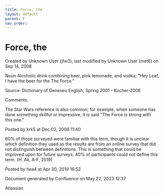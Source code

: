 ```yaml
---
title: Force, the
layout: default
parent: F
nav_order:
---
```


# Force, the

Created by  Unknown User (jfw3), last modified by  Unknown User (met6) on Sep 14, 2008

Noun Alcoholic drink combining beer, pink lemonade, and vodka; &quot;Hey Leaf, I have the beer for the The Force.&quot;

Source: Dictionary of Geneseo English, Spring 2001 - Kocher-2006

Comments:

The Star Wars reference is also common; for example, when someone has done something skillful or impressive, it is said &quot;The Force is strong with this one.&quot;

Posted by krk5 at Dec 02, 2008 11:40

60% of those surveyed were familiar with this term, though it is unclear which definition they used as the results are from an online survey that did not distinguish between definitions. This is something that could be improved upon for future surveys. 40% of participants could not define this term. (H. Ali, A-F, 2019)

Posted by hea4 at Apr 30, 2019 16:52

Document generated by Confluence on May 22, 2023 12:37

Atlassian

